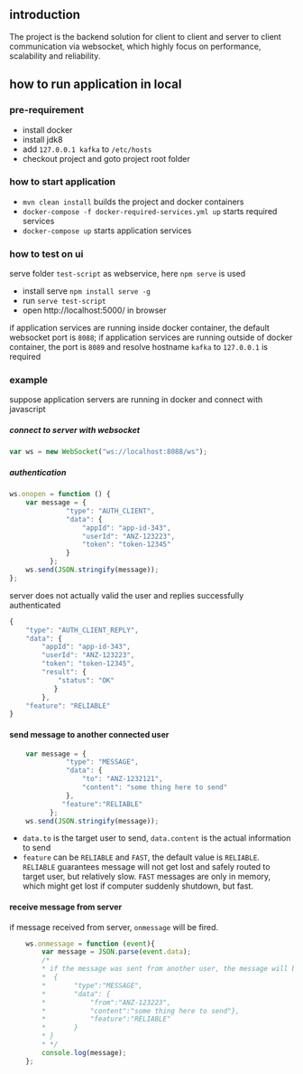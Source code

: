 ## introduction
The project is the backend solution for client to client and server to client communication via websocket, 
which highly focus on performance, scalability and reliability.
 
## how to run application in local
### pre-requirement
* install docker
* install jdk8
* add `127.0.0.1 kafka` to `/etc/hosts`
* checkout project and goto project root folder

### how to start application
* `mvn clean install` builds the project and docker containers
* `docker-compose -f docker-required-services.yml up` starts required services
* `docker-compose up` starts application services

### how to test on ui
serve folder `test-script` as webservice, here `npm serve` is used
* install serve `npm install serve -g`
* run `serve test-script`
* open http://localhost:5000/ in browser

if application services are running inside docker container, the default websocket port is `8088`; 
if application services are running outside of docker container, the port is `8089` and resolve hostname `kafka` 
to `127.0.0.1` is required

### example
suppose application servers are running in docker and connect with javascript
##### connect to server with websocket
```javascript
var ws = new WebSocket("ws://localhost:8088/ws");
```
##### authentication
```javascript
ws.onopen = function () {
    var message = {
              "type": "AUTH_CLIENT",
              "data": {
                  "appId": "app-id-343",
                  "userId": "ANZ-123223",
                  "token": "token-12345"
              }
          };
    ws.send(JSON.stringify(message));
};
```
server does not actually valid the user and replies successfully authenticated
```javascript 
{ 
    "type": "AUTH_CLIENT_REPLY", 
    "data": { 
        "appId": "app-id-343", 
        "userId": "ANZ-123223", 
        "token": "token-12345", 
        "result": { 
            "status": "OK" 
           } 
        }, 
    "feature": "RELIABLE" 
}
```
#### send message to another connected user
```javascript
    var message = {
              "type": "MESSAGE",
              "data": {
                  "to": "ANZ-1232121",
                  "content": "some thing here to send"
              },
             "feature":"RELIABLE"
          };
    ws.send(JSON.stringify(message));
```
* `data.to` is the target user to send, `data.content` is the actual information to send
* `feature` can be `RELIABLE` and `FAST`, the default value is `RELIABLE`.  
`RELIABLE` guarantees message will not get lost and safely routed to target user, but relatively slow. 
`FAST` messages are only in memory, which might get lost if computer suddenly shutdown, but fast.
#### receive message from server
if message received from server, `onmessage` will be fired.
```javascript
    ws.onmessage = function (event){
        var message = JSON.parse(event.data);
        /*
        * if the message was sent from another user, the message will be
        *  { 
        *       "type":"MESSAGE",
        *       "data": {
        *           "from":"ANZ-123223",
        *           "content":"some thing here to send"},
        *           "feature":"RELIABLE"
        *       }
        * }       
        * */
        console.log(message);           
    };
```